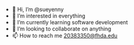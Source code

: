 - 👋 Hi, I’m @sueyenny
- 👀 I’m interested in everything
- 🌱 I’m currently learning software development
- 💞️ I’m looking to collaborate on anything
- 📫 How to reach me 20383350@fhda.edu

<!---
sueyenny/sueyenny is a ✨ special ✨ repository because its `README.md` (this file) appears on your GitHub profile.
You can click the Preview link to take a look at your changes.
--->
